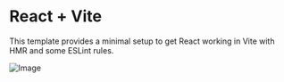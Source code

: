 # React + Vite

This template provides a minimal setup to get React working in Vite with HMR and some ESLint rules.

![Image](https://github.com/user-attachments/assets/cfb5b1d4-19bf-42f1-8c09-696069b61318)
